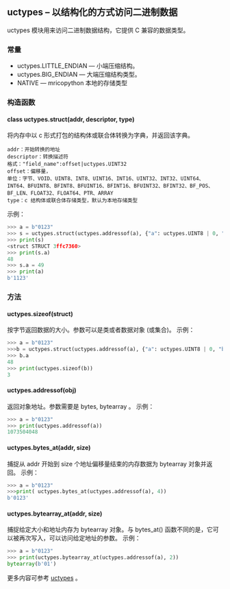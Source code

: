 ## **uctypes** – 以结构化的方式访问二进制数据

uctypes 模块用来访问二进制数据结构，它提供 C 兼容的数据类型。

### 常量
- uctypes.LITTLE_ENDIAN — 小端压缩结构。
- uctypes.BIG_ENDIAN — 大端压缩结构类型。
- NATIVE —  mricopython 本地的存储类型


### 构造函数

#### class uctypes.struct(addr, descriptor, type)
将内存中以 c 形式打包的结构体或联合体转换为字典，并返回该字典。
```
addr：开始转换的地址
descriptor：转换描述符
格式："field_name":offset|uctypes.UINT32
offset：偏移量，
单位：字节、VOID、UINT8、INT8、UINT16、INT16、UINT32、INT32、UINT64、INT64、BFUINT8、BFINT8、BFUINT16、BFINT16、BFUINT32、BFINT32、BF_POS、BF_LEN、FLOAT32、FLOAT64、PTR、ARRAY
type：c 结构体或联合体存储类型，默认为本地存储类型
```

示例：

```python
>>> a = b"0123"
>>> s = uctypes.struct(uctypes.addressof(a), {"a": uctypes.UINT8 | 0, "b": uctypes.UINT16 | 1}, uctypes.LITTLE_ENDIAN)
>>> print(s)
<struct STRUCT 3ffc7360>
>>> print(s.a)
48
>>> s.a = 49
>>> print(a)
b'1123'
```

### 方法

#### **uctypes.sizeof**(struct)  
按字节返回数据的大小。参数可以是类或者数据对象 (或集合)。 
示例：
```python
>>> a = b"0123"
>>>b = uctypes.struct(uctypes.addressof(a), {"a": uctypes.UINT8 | 0, "b": uctypes.UINT16 | 1}, uctypes.LITTLE_ENDIAN)
>>> b.a
48
>>> print(uctypes.sizeof(b))
3
```

#### **uctypes.addressof**(obj)  
返回对象地址。参数需要是 bytes, bytearray 。 
示例：

```python
>>> a = b"0123"
>>> print(uctypes.addressof(a))
1073504048
```

#### **uctypes.bytes_at**(addr, size)  
捕捉从 addr 开始到 size 个地址偏移量结束的内存数据为 bytearray 对象并返回。 
示例：

```python
>>> a = b"0123"
>>>print( uctypes.bytes_at(uctypes.addressof(a), 4))
b'0123'
```

#### **uctypes.bytearray_at**(addr, size)  
捕捉给定大小和地址内存为 bytearray 对象。与 bytes_at() 函数不同的是，它可以被再次写入，可以访问给定地址的参数。 
示例：

```python
>>> a = b"0123"
>>> print(uctypes.bytearray_at(uctypes.addressof(a), 2))
bytearray(b'01')
```

更多内容可参考 [uctypes](http://docs.micropython.org/en/latest/pyboard/library/uctypes.html) 。
